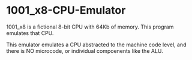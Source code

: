 # 1001_x8-CPU-Emulator
1001_x8 is a fictional 8-bit CPU with 64Kb of memory. This program emulates that CPU.

This emulator emulates a CPU abstracted to the machine code level, and there is NO microcode, or individual compoenents like the ALU. 